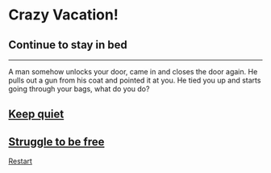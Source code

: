 # Crazy Vacation!
## Continue to stay in bed
---
A man somehow unlocks your door, came in and closes the door again. He pulls out a gun from his coat and pointed it at you. He tied you up and starts going through your bags, what do you do?  

## [Keep quiet](keep-quiet.md)  

## [Struggle to be free](struggle.md)  
  
[Restart](crazy-vacation-readme/READMe.md)